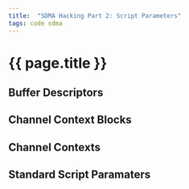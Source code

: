 ```yaml
---
title:  "SDMA Hacking Part 2: Script Parameters"
tags: code sdma
---
```

# {{ page.title }}

## Buffer Descriptors

## Channel Context Blocks

## Channel Contexts

## Standard Script Paramaters
